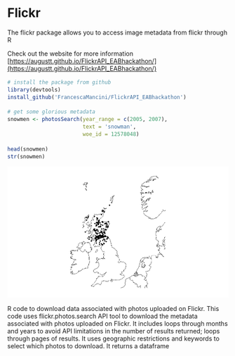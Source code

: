# Flickr

The flickr package allows you to access image metadata from flickr through R

Check out the website for more information [https://augustt.github.io/FlickrAPI_EABhackathon/](https://augustt.github.io/FlickrAPI_EABhackathon/)

```r
# install the package from github
library(devtools)
install_github('FrancescaMancini/FlickrAPI_EABhackathon')

# get some glorious metadata
snowmen <- photosSearch(year_range = c(2005, 2007),
                        text = 'snowman',
                        woe_id = 12578048)
                        
head(snowmen)
str(snowmen)
```

![Snowman Map](https://raw.githubusercontent.com/AugustT/FlickrAPI_EABhackathon/master/images/snowmen.png?raw=true "Title")

R code to download data associated with photos uploaded on Flickr. 
This code uses flickr.photos.search API tool to download the metadata associated with photos uploaded on Flickr. It includes loops through months and years to avoid API limitations in the number of results returned; loops through pages of results. It uses geographic restrictions and keywords to select which photos to download. It returns a dataframe
